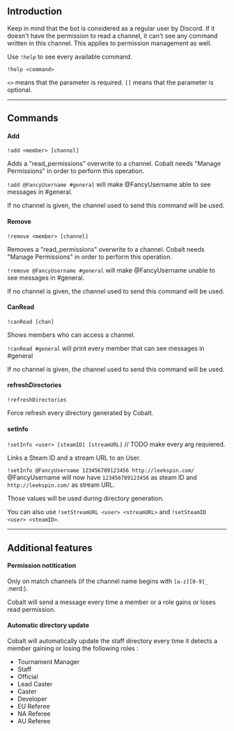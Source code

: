 ## Introduction

Keep in mind that the bot is considered as a regular user by Discord. If it doesn't have the permission to read a channel, it can't see any command written in this channel. This applies to permission management as well.

Use `!help` to see every available command.

```!help <command>```

`<>` means that the parameter is required.
`[]` means that the parameter is optional.
____
## Commands


#### Add

```!add <member> [channel]```

Adds a "read_permissions" overwrite to a channel. Cobalt needs "Manage Permissions" in order to perform this operation.

`!add @FancyUsername #general` will make @FancyUsername able to see messages in #general.

If no channel is given, the channel used to send this command will be used.

#### Remove

```!remove <member> [channel]```

Removes a "read_permissions" overwrite to a channel. Cobalt needs "Manage Permissions" in order to perform this operation.

`!remove @FancyUsername #general` will make @FancyUsername unable to see messages in #general.

If no channel is given, the channel used to send this command will be used.

#### CanRead

```!canRead [chan]```

Shows members who can access a channel.

`!canRead #general` will print every member that can see messages in #general

If no channel is given, the channel used to send this command will be used.

#### refreshDirectories

```!refreshDirectories```

Force refresh every directory generated by Cobalt.

#### setInfo

```!setInfo <user> [steamID] [streamURL]``` // TODO make every arg requiered.

Links a Steam ID and a stream URL to an User.

```!setInfo @FancyUsername 123456789123456 http://leekspin.com/``` @FancyUsername will now have `123456789123456` as steam ID and `http://leekspin.com/` as stream URL. 

Those values will be used during directory generation.

You can also use `!setStreamURL <user> <streamURL>` and `!setSteamID <user> <steamID>`.

____
## Additional features

#### Permission notitication

Only on match channels (if the channel name begins with `[a-z][0-9]_` :nerd:).

Cobalt will send a message every time a member or a role gains or loses read permission.

#### Automatic directory update

Cobalt will automatically update the staff directory every time it detects a member gaining or losing the following roles : 

+ Tournament Manager
+ Staff
+ Official
+ Lead Caster
+ Caster
+ Developer
+ EU Referee
+ NA Referee
+ AU Referee